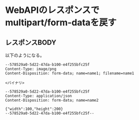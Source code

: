 # WebAPIのレスポンスでmultipart/form-dataを戻す

## レスポンスBODY

以下のようになる。

```
--578529a0-5d22-47da-b100-e4f255bfc25f
Content-Type: image/png
Content-Disposition: form-data; name=name1; filename=name1

<バイナリ>

--578529a0-5d22-47da-b100-e4f255bfc25f
Content-Type: application/json
Content-Disposition: form-data; name=name2

{"width":100,"height":200}
--578529a0-5d22-47da-b100-e4f255bfc25f--
```
